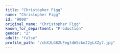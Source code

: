```yaml
---
title: "Christopher Figg"
name: "Christopher Figg"
id: "9000"
original_name: "Christopher Figg"
known_for_department: "Production"
gender: "2"
adult: "false"
profile_path: "/chXJLG8ZUFegtdW5ckm22yLXZy7.jpg"
---
```

